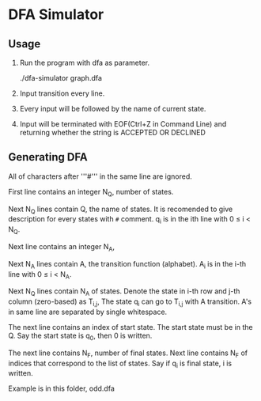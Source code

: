 # DFA Simulator

## Usage

1. Run the program with dfa as parameter.

    ./dfa-simulator graph.dfa

2. Input transition every line.
3. Every input will be followed by the name of current state.
4. Input will be terminated with EOF(Ctrl+Z in Command Line) and returning whether the string is ACCEPTED OR DECLINED


## Generating DFA

All of characters after '''#''' in the same line are ignored.

First line contains an integer N<sub>Q</sub>, number of states.

Next N<sub>Q</sub> lines contain Q, the name of states.
It is recomended to give description for every states with `#` comment.
q<sub>i</sub> is in the ith line with 0 &le; i &lt; N<sub>Q</sub>.

Next line contains an integer N<sub>A</sub>,

Next N<sub>A</sub> lines contain A, the transition function (alphabet).
A<sub>i</sub> is in the i-th line with 0 &le; i &lt; N<sub>A</sub>.

Next N<sub>Q</sub> lines contain N<sub>A</sub> of states.
Denote the state in i-th row and j-th column (zero-based) as T<sub>i,j</sub>,
The state q<sub>i</sub> can go to T<sub>i,j</sub> with A<j> transition.
A's in same line are separated by single whitespace.

The next line contains an index of start state.
The start state must be in the Q.
Say the start state is q<sub>0</sub>, then 0 is written.

The next line contains N<sub>F</sub>, number of final states.
Next line contains N<sub>F</sub> of indices that correspond to the list of states.
Say if q<sub>i</sub> is final state, i is written.

Example is in this folder, odd.dfa